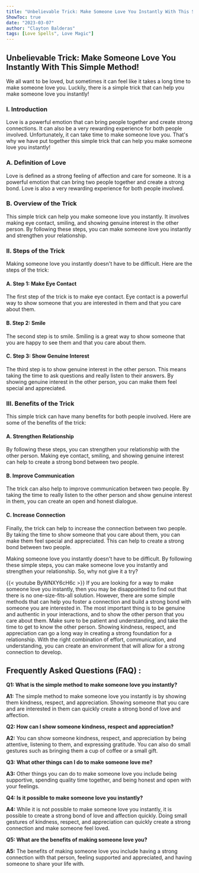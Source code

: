```yaml
---
title: "Unbelievable Trick: Make Someone Love You Instantly With This Simple Method!"
ShowToc: true 
date: "2023-03-07"
author: "Clayton Balderas" 
tags: [Love Spells", Love Magic"]
---
```

## Unbelievable Trick: Make Someone Love You Instantly With This Simple Method! 

We all want to be loved, but sometimes it can feel like it takes a long time to make someone love you. Luckily, there is a simple trick that can help you make someone love you instantly! 

### I. Introduction 

Love is a powerful emotion that can bring people together and create strong connections. It can also be a very rewarding experience for both people involved. Unfortunately, it can take time to make someone love you. That's why we have put together this simple trick that can help you make someone love you instantly! 

### A. Definition of Love 

Love is defined as a strong feeling of affection and care for someone. It is a powerful emotion that can bring two people together and create a strong bond. Love is also a very rewarding experience for both people involved. 

### B. Overview of the Trick 

This simple trick can help you make someone love you instantly. It involves making eye contact, smiling, and showing genuine interest in the other person. By following these steps, you can make someone love you instantly and strengthen your relationship. 

### II. Steps of the Trick 

Making someone love you instantly doesn't have to be difficult. Here are the steps of the trick: 

#### A. Step 1: Make Eye Contact 

The first step of the trick is to make eye contact. Eye contact is a powerful way to show someone that you are interested in them and that you care about them. 

#### B. Step 2: Smile 

The second step is to smile. Smiling is a great way to show someone that you are happy to see them and that you care about them. 

#### C. Step 3: Show Genuine Interest 

The third step is to show genuine interest in the other person. This means taking the time to ask questions and really listen to their answers. By showing genuine interest in the other person, you can make them feel special and appreciated. 

### III. Benefits of the Trick 

This simple trick can have many benefits for both people involved. Here are some of the benefits of the trick: 

#### A. Strengthen Relationship 

By following these steps, you can strengthen your relationship with the other person. Making eye contact, smiling, and showing genuine interest can help to create a strong bond between two people. 

#### B. Improve Communication 

The trick can also help to improve communication between two people. By taking the time to really listen to the other person and show genuine interest in them, you can create an open and honest dialogue. 

#### C. Increase Connection 

Finally, the trick can help to increase the connection between two people. By taking the time to show someone that you care about them, you can make them feel special and appreciated. This can help to create a strong bond between two people. 

Making someone love you instantly doesn't have to be difficult. By following these simple steps, you can make someone love you instantly and strengthen your relationship. So, why not give it a try?

{{< youtube ByWNXY6cH6c >}} 
If you are looking for a way to make someone love you instantly, then you may be disappointed to find out that there is no one-size-fits-all solution. However, there are some simple methods that can help you foster a connection and build a strong bond with someone you are interested in. The most important thing is to be genuine and authentic in your interactions, and to show the other person that you care about them. Make sure to be patient and understanding, and take the time to get to know the other person. Showing kindness, respect, and appreciation can go a long way in creating a strong foundation for a relationship. With the right combination of effort, communication, and understanding, you can create an environment that will allow for a strong connection to develop.

## Frequently Asked Questions (FAQ) :
**Q1: What is the simple method to make someone love you instantly?**

**A1:** The simple method to make someone love you instantly is by showing them kindness, respect, and appreciation. Showing someone that you care and are interested in them can quickly create a strong bond of love and affection.

**Q2: How can I show someone kindness, respect and appreciation?**

**A2:** You can show someone kindness, respect, and appreciation by being attentive, listening to them, and expressing gratitude. You can also do small gestures such as bringing them a cup of coffee or a small gift.

**Q3: What other things can I do to make someone love me?**

**A3:** Other things you can do to make someone love you include being supportive, spending quality time together, and being honest and open with your feelings.

**Q4: Is it possible to make someone love you instantly?**

**A4:** While it is not possible to make someone love you instantly, it is possible to create a strong bond of love and affection quickly. Doing small gestures of kindness, respect, and appreciation can quickly create a strong connection and make someone feel loved.

**Q5: What are the benefits of making someone love you?**

**A5:** The benefits of making someone love you include having a strong connection with that person, feeling supported and appreciated, and having someone to share your life with.





